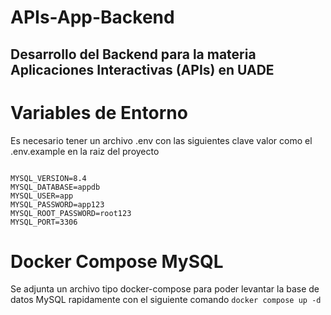# APIs-App-Backend
Desarrollo del Backend para la materia Aplicaciones Interactivas (APIs) en UADE
--
# Variables de Entorno
Es necesario tener un archivo .env con las siguientes clave valor como el .env.example en la raiz del proyecto

```.env

MYSQL_VERSION=8.4
MYSQL_DATABASE=appdb
MYSQL_USER=app
MYSQL_PASSWORD=app123
MYSQL_ROOT_PASSWORD=root123
MYSQL_PORT=3306
```
# Docker Compose MySQL
Se adjunta un archivo tipo docker-compose para poder levantar la base de datos MySQL rapidamente con el siguiente comando
`docker compose up -d`